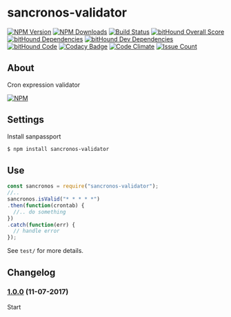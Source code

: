 # sancronos-validator

  [![NPM Version][npm-image]][npm-url]
  [![NPM Downloads][downloads-image]][downloads-url]
  [![Build Status][build-image]][build-url]
  [![bitHound Overall Score][score-image]][score-url]
  [![bitHound Dependencies][dep-image]][dep-url]
  [![bitHound Dev Dependencies][devdep-image]][devdep-url]
  [![bitHound Code][code-image]][code-url]
  [![Codacy Badge][codacy-image]][codacy-url]
  [![Code Climate](https://codeclimate.com/github/sanjorgek/sancronos-validator/badges/gpa.svg)](https://codeclimate.com/github/sanjorgek/sancronos-validator)
  [![Issue Count](https://codeclimate.com/github/sanjorgek/sancronos-validator/badges/issue_count.svg)](https://codeclimate.com/github/sanjorgek/sancronos-validator)

## About

Cron expression validator

  [![NPM][graph-image]][graph-url]

## Settings
Install sanpassport

```bash
$ npm install sancronos-validator
```

## Use

```javascript
const sancronos = require("sancronos-validator");
//..
sancronos.isValid("* * * * *")
.then(function(crontab) {
  //.. do something
})
.catch(function(err) {
  // handle error
});
```

See `test/` for more details.

## Changelog

### [1.0.0](https://github.com/sanjorgek/sancronos-validator) (11-07-2017)

Start

[npm-image]: https://img.shields.io/npm/v/sancronos-validator.svg
[npm-url]: https://npmjs.org/package/sancronos-validator
[downloads-image]: https://img.shields.io/npm/dm/sancronos-validator.svg
[downloads-url]: https://npmjs.org/package/sancronos-validator
[build-image]: https://travis-ci.org/sanjorgek/sancronos-validator.svg
[build-url]: https://travis-ci.org/sanjorgek/sancronos-validator
[code-image]: https://www.bithound.io/github/sanjorgek/sancronos-validator/badges/code.svg
[code-url]: https://www.bithound.io/github/sanjorgek/sancronos-validator
[dep-image]: https://www.bithound.io/github/sanjorgek/sancronos-validator/badges/dependencies.svg
[dep-url]: https://www.bithound.io/github/sanjorgek/sancronos-validator/bithound/dependencies/npm
[devdep-image]: https://www.bithound.io/github/sanjorgek/sancronos-validator/badges/devDependencies.svg
[devdep-url]: https://www.bithound.io/github/sanjorgek/sancronos-validator/bithound/dependencies/npm
[score-image]: https://www.bithound.io/github/sanjorgek/sancronos-validator/badges/score.svg
[score-url]: https://www.bithound.io/github/sanjorgek/sancronos-validator
[issue-image]: https://codeclimate.com/github/sanjorgek/sancronos-validator/badges/issue_count.svg
[issue-url]: https://codeclimate.com/github/sanjorgek/sancronos-validator
[climate-image]: https://codeclimate.com/github/sanjorgek/sancronos-validator/badges/gpa.svg
[climate-url]: https://codeclimate.com/github/sanjorgek/sancronos-validator
[graph-image]: https://nodei.co/npm-dl/sancronos-validator.png?months=6&height=1
[graph-url]: https://nodei.co/npm/sancronos-validator/
[codacy-url]: https://www.codacy.com/app/sanjorgek/sancronos-validator?utm_source=github.com&amp;utm_medium=referral&amp;utm_content=sanjorgek/sancronos-validator&amp;utm_campaign=Badge_Grade
[codacy-image]: https://api.codacy.com/project/badge/Grade/5a4906c4dbd84637918c304c97b81d25

